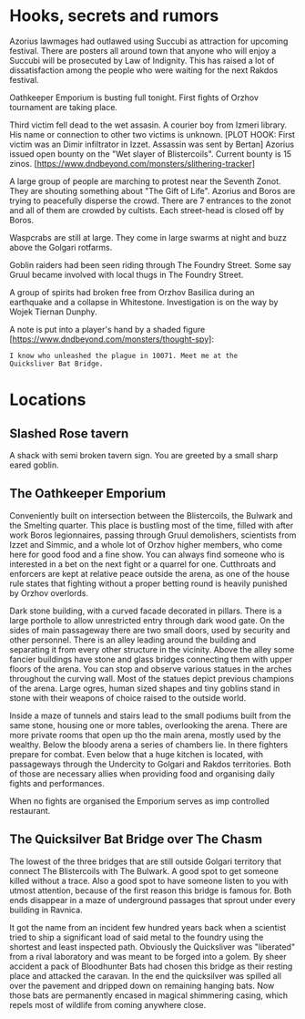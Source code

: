 # Hooks, secrets and rumors

Azorius lawmages had outlawed using Succubi as attraction for upcoming
festival. There are posters all around town that anyone who will enjoy a
Succubi will be prosecuted by Law of Indignity. This has raised a lot of
dissatisfaction among the people who were waiting for the next Rakdos festival.

Oathkeeper Emporium is busting full tonight. First fights of Orzhov tournament
are taking place.

Third victim fell dead to the wet assasin. A courier boy from Izmeri library.
His name or connection to other two victims is unknown. [PLOT HOOK: First
victim was an Dimir infiltrator in Izzet. Assassin was sent by Bertan] Azorius
issued open bounty on the "Wet slayer of Blistercoils". Current bounty is 15
zinos.
[https://www.dndbeyond.com/monsters/slithering-tracker]

A large group of people are marching to protest near the Seventh Zonot. They
are shouting something about "The Gift of Life". Azorius and Boros are trying
to peacefully disperse the crowd.
  There are 7 entrances to the zonot and all of them are crowded by cultists.
  Each street-head is closed off by Boros.

Waspcrabs are still at large. They come in large swarms at night and buzz above
the Golgari rotfarms.

Goblin raiders had been seen riding through The Foundry Street. Some say Gruul
became involved with local thugs in The Foundry Street.

A group of spirits had broken free from Orzhov Basilica during an earthquake
and a collapse in Whitestone. Investigation is on the way by Wojek Tiernan
Dunphy.


A note is put into a player's hand by a shaded figure
[https://www.dndbeyond.com/monsters/thought-spy]:

    I know who unleashed the plague in 10071. Meet me at the
    Quicksliver Bat Bridge.

# Locations

## Slashed Rose tavern

A shack with semi broken tavern sign. You are greeted by a small sharp eared
goblin.

## The Oathkeeper Emporium

Conveniently built on intersection between the Blistercoils, the Bulwark and
the Smelting quarter. This place is bustling most of the time, filled with
after work Boros legionnaires, passing through Gruul demolishers, scientists
from Izzet and Simmic, and a whole lot of Orzhov higher members, who come here
for good food and a fine show. You can always find someone who is interested in
a bet on the next fight or a quarrel for one. Cutthroats and enforcers are kept
at relative peace outside the arena, as one of the house rule states that
fighting without a proper betting round is heavily punished by Orzhov
overlords.

Dark stone building, with a curved facade decorated in pillars. There is a
large porthole to allow unrestricted entry through dark wood gate. On the sides
of main passageway there are two small doors, used by security and other
personnel. There is an alley leading around the building and separating it from
every other structure in the vicinity. Above the alley some fancier buildings
have stone and glass bridges connecting them with upper floors of the arena.
You can stop and observe various statues in the arches throughout the curving
wall. Most of the statues depict previous champions of the arena. Large ogres,
human sized shapes and tiny goblins stand in stone with their weapons of choice
raised to the outside world.

Inside a maze of tunnels and stairs lead to the small podiums built from the
same stone, housing one or more tables, overlooking the arena. There are more
private rooms that open up tho the main arena, mostly used by the wealthy.
Below the bloody arena a series of chambers lie. In there fighters prepare for
combat. Even below that a huge kitchen is located, with passageways through the
Undercity to Golgari and Rakdos territories. Both of those are necessary allies
when providing food and organising daily fights and performances.

When no fights are organised the Emporium serves as imp controlled restaurant.

## The Quicksilver Bat Bridge over The Chasm

The lowest of the three bridges that are still outside Golgari territory that
connect The Blistercoils with The Bulwark. A good spot to get someone killed
without a trace. Also a good spot to have someone listen to you with utmost
attention, because of the first reason this bridge is famous for. Both ends
disappear in a maze of underground passages that sprout under every building in
Ravnica.

It got the name from an incident few hundred years back when a scientist tried
to ship a significant load of said metal to the foundry using the shortest and
least inspected path. Obviously the Quicksliver was "liberated" from a rival
laboratory and was meant to be forged into a golem. By sheer accident a pack of
Bloodhunter Bats had chosen this bridge as their resting place and attacked the
caravan. In the end the quicksilver was spilled all over the pavement and
dripped down on remaining hanging bats. Now those bats are permanently encased
in magical shimmering casing, which repels most of wildlife from coming
anywhere close.

## 
